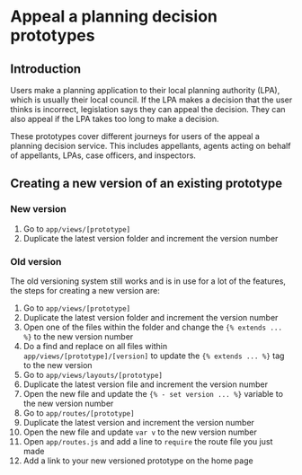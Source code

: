 # Appeal a planning decision prototypes

## Introduction

Users make a planning application to their local planning authority (LPA), which is usually their local council. If the LPA makes a decision that the user thinks is incorrect, legislation says they can appeal the decision. They can also appeal if the LPA takes too long to make a decision.

These prototypes cover different journeys for users of the appeal a planning decision service. This includes appellants, agents acting on behalf of appellants, LPAs, case officers, and inspectors.

## Creating a new version of an existing prototype

### New version

1. Go to `app/views/[prototype]`
2. Duplicate the latest version folder and increment the version number

### Old version

The old versioning system still works and is in use for a lot of the features, the steps for creating a new version are:

1. Go to `app/views/[prototype]`
2. Duplicate the latest version folder and increment the version number
3. Open one of the files within the folder and change the `{% extends ... %}` to the new version number
4. Do a find and replace on all files within `app/views/[prototype]/[version]` to update the `{% extends ... %}` tag to the new version
5. Go to `app/views/layouts/[prototype]`
6. Duplicate the latest version file and increment the version number
7. Open the new file and update the `{% - set version ... %}` variable to the new version number
8. Go to `app/routes/[prototype]`
9. Duplicate the latest version and increment the version number
10. Open the new file and update `var v` to the new version number
11. Open `app/routes.js` and add a line to `require` the route file you just made
12. Add a link to your new versioned prototype on the home page